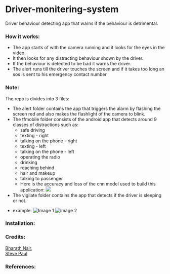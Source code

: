 # Driver-monitering-system
Driver behaviour detecting app that warns if the behaviour is detrimental.

### How it works:
* The app starts of with the camera running and it looks for the eyes in the video.
* It then looks for any distracting behaviour shown by the driver.
* If the behaviour is detected to be bad it warns the driver.
* The alert runs till the driver touches the screen and if it takes too long an sos is sent to his emergency contact number

### Note:
The repo is divides into 3 files:
* The alert folder contains the app that triggers the alarm by flashing the screen red and also makes the flashlight of the camera to blink.
* The tfmobile folder consists of the android app that detects around 9 classes of distractions such as:
  - safe driving
  - texting - right
  - talking on the phone - right
  - texting - left
  - talking on the phone - left
  - operating the radio
  - drinking
  - reaching behind
  - hair and makeup
  - talking to passenger
  - Here is the accuracy and loss of the cnn model used to build this application:
     ![](https://i.imgur.com/d4NGndI.png)
* The vigilate folder contains the app that detects if the driver is sleeping or not.
 - example:
 ![Image 1](https://i.imgur.com/IFkhZfU.png)
 ![image 2](https://i.imgur.com/OrfbI4H.png)
 
### Installation:
 
### Credits:
[Bharath Nair](https://github.com/bnair2001), <br />
[Steve Paul](https://github.com/ST2-EV)
 
### References: 
 
 
 
 
 
 
 
 
 
 
 
 
 
 
 
 
 
 
 
 
 
 
 
 
 
 
 
 
 
 
 
 
 
 
 
 
 
 
